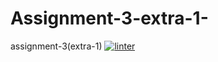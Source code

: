 # Assignment-3-extra-1-
assignment-3(extra-1)
[![linter](https://github.com/helena-rocha/Assignment-3-extra-1-/workflows/linter/badge.svg)](https://github.com/marketplace/actions/super-linter)
